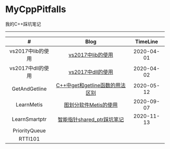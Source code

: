 # MyCppPitfalls

我的C++踩坑笔记

---

|         #         |                             Blog                             |  TimeLine  |
| :---------------: | :----------------------------------------------------------: | :--------: |
| vs2017中lib的使用 | [vs2017中lib的使用](https://lyandut.github.io/cpp/vs2017中lib的使用.html) | 2020-04-01 |
| vs2017中dll的使用 | [vs2017中dll的使用](https://lyandut.github.io/cpp/vs2017中dll的使用.html) | 2020-04-02 |
|   GetAndGetline   | [C++中get和getline函数的用法区别](https://lyandut.github.io/cpp/get%E5%92%8Cgetline%E7%9A%84%E5%8C%BA%E5%88%AB.html) | 2020-05-12 |
|    LearnMetis     | [图划分软件Metis的使用](https://lyandut.github.io/operationalResearch/Metis%E7%9A%84%E4%BD%BF%E7%94%A8.html) | 2020-09-07 |
|   LearnSmartptr   | [智能指针shared_ptr踩坑笔记](https://lyandut.github.io/cpp/%E6%99%BA%E8%83%BD%E6%8C%87%E9%92%88shared_ptr%E8%B8%A9%E5%9D%91%E7%AC%94%E8%AE%B0.html) | 2020-11-13 |
|   PriorityQueue   |                                                              |            |
|      RTTI101      |                                                              |            |

